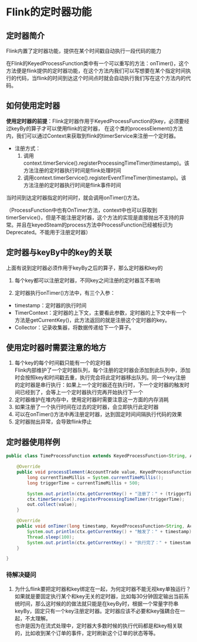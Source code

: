 # Flink的定时器功能

## 定时器简介
Flink内置了定时器功能，提供在某个时间戳自动执行一段代码的能力  

在Flink的KeyedProcessFunction类中有一个可以重写的方法：onTimer()，这个方法便是flink提供的定时器功能，在这个方法内我们可以写想要在某个指定时间执行的代码，当flink的时间到达这个时间点时就会自动执行我们写在这个方法内的代码。  

## 如何使用定时器
**使用定时器的前提**：Flink定时器作用于KeyedProcessFunction的key，必须要经过keyBy的算子才可以使用flink的定时器，
在这个类的processElement()方法内，我们可以通过Context来获取到flink的timerService来注册一个定时器。  

- 注册方式：
  1. 调用context.timerService().registerProcessingTimeTimer(timestamp)。该方法注册的定时器执行时间是flink处理时间
  2. 调用context.timerService().registerEventTimeTimer(timestamp)。该方法注册的定时器执行时间是flink事件时间  

当时间到达定时器指定的时间时，就会调用onTimer()方法。  

（ProcessFunction中也有OnTimer方法，context中也可以获取到timerService()，但是不能注册定时器，这个方法的实现是直接抛出不支持的异常。并且在keyedSteam的process方法中ProcessFunction已经被标识为Deprecated。不能用于注册定时器）


## 定时器与keyBy中的key的关联
上面有说到定时器必须作用于keyBy之后的算子，那么定时器和key的

1. 每个key都可以注册定时器，不同key之间注册的定时器互不影响

2. 定时器执行onTimer()方法中，有三个入参：  
  - timestamp：定时器的执行时间  
  - TimerContext：定时器的上下文，主要看此参数，定时器的上下文中有一个方法是getCurrentKey()，此方法返回的就是注册这个定时器的key。  
  - Collector：记录收集器，将数据传递给下一个算子。

## 使用定时器时需要注意的地方
1. 每个key的每个时间戳只能有一个的定时器  
Flink内部维护了一个定时器队列，每个注册的定时器会添加到此队列中，添加时会按照key和时间戳去重，执行完会将此定时器移出队列。同一个key注册的定时器是串行执行：如果上一个定时器还在执行时，下一个定时器的触发时间已经到了，会等上一个定时器执行完再开始执行下一个
2. 定时器维护在堆内存中，使用定时器时需要注意这一方面的内存消耗
3. 如果注册了一个执行时间在过去的定时器，会立即执行此定时器
4. 可以在onTimer()方法中再注册定时器，达到固定时间间隔执行代码的效果
5. 定时器抛出异常，会导致flink停止


## 定时器使用样例
``` java 
public class TimeProcessFunction extends KeyedProcessFunction<String, AccountTrade, AccountTrade> {

    @Override
    public void processElement(AccountTrade value, KeyedProcessFunction<String, AccountTrade, AccountTrade>.Context ctx, Collector<AccountTrade> out) throws Exception {
        long currentTimeMillis = System.currentTimeMillis();
        long triggerTime = currentTimeMillis + 500;

        System.out.println(ctx.getCurrentKey() + "注册了：" + (triggerTime));
        ctx.timerService().registerProcessingTimeTimer(triggerTime);
        out.collect(value);
    }

    @Override
    public void onTimer(long timestamp, KeyedProcessFunction<String, AccountTrade, AccountTrade>.OnTimerContext ctx, Collector<AccountTrade> out) throws Exception {
        System.out.println(ctx.getCurrentKey() + "触发了：" + timestamp);
        Thread.sleep(100);
        System.out.println(ctx.getCurrentKey() + "执行完了：" + timestamp + " 。当前时间：" + System.currentTimeMillis());
    }

}
```


### 待解决疑问
1. 为什么flink要把定时器和key绑定在一起，为何定时器不能无视key单独运行？  
如果就是要固定执行某个和key无关的定时器，比如每30分钟固定输出当前系统时间，那么这时候的的做法就只能是在keyBy时，根据一个常量字符串keyBy，固定只有一个key注册定时器。定时器应该不必要和key强耦合在一起，不太理解。  
也许是因为在流式处理中，定时器大多数时候的执行代码都是和key相关联的，比如收到某个订单的事件，定时刷新这个订单的状态等等。

